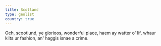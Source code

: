 ```yaml
---
title: Scotland
type: geolist
country: true
---
```

Och, scootlund, ye glorioos, wonderful place, haem ay watter o' lif, whaur kilts ur fashion, an' haggis isnae a crime.